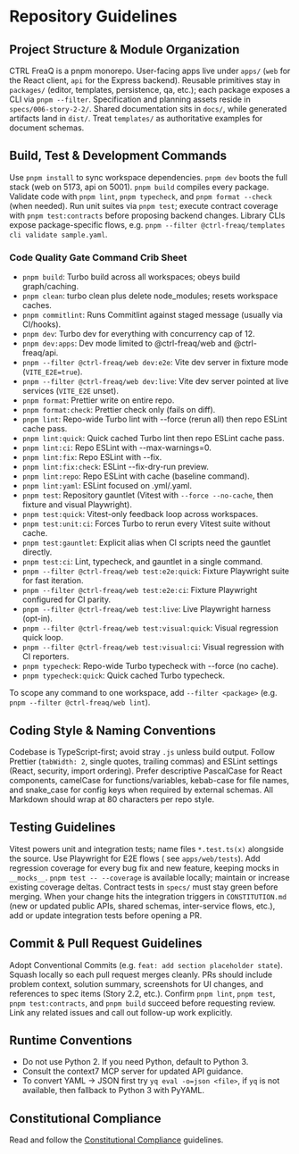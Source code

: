 # Repository Guidelines

## Project Structure & Module Organization

CTRL FreaQ is a pnpm monorepo. User-facing apps live under `apps/` (`web` for
the React client, `api` for the Express backend). Reusable primitives stay in
`packages/` (editor, templates, persistence, qa, etc.); each package exposes a
CLI via `pnpm --filter`. Specification and planning assets reside in
`specs/006-story-2-2/`. Shared documentation sits in `docs/`, while generated
artifacts land in `dist/`. Treat `templates/` as authoritative examples for
document schemas.

## Build, Test & Development Commands

Use `pnpm install` to sync workspace dependencies. `pnpm dev` boots the full
stack (web on 5173, api on 5001). `pnpm build` compiles every package. Validate
code with `pnpm lint`, `pnpm typecheck`, and `pnpm format --check` (when
needed). Run unit suites via `pnpm test`; execute contract coverage with
`pnpm test:contracts` before proposing backend changes. Library CLIs expose
package-specific flows, e.g.
`pnpm --filter @ctrl-freaq/templates cli validate sample.yaml`.

### Code Quality Gate Command Crib Sheet

- `pnpm build`: Turbo build across all workspaces; obeys build graph/caching.
- `pnpm clean`: turbo clean plus delete node_modules; resets workspace caches.
- `pnpm commitlint`: Runs Commitlint against staged message (usually via
  CI/hooks).
- `pnpm dev`: Turbo dev for everything with concurrency cap of 12.
- `pnpm dev:apps`: Dev mode limited to @ctrl-freaq/web and @ctrl-freaq/api.
- `pnpm --filter @ctrl-freaq/web dev:e2e`: Vite dev server in fixture mode
  (`VITE_E2E=true`).
- `pnpm --filter @ctrl-freaq/web dev:live`: Vite dev server pointed at live
  services (`VITE_E2E` unset).
- `pnpm format`: Prettier write on entire repo.
- `pnpm format:check`: Prettier check only (fails on diff).
- `pnpm lint`: Repo-wide Turbo lint with --force (rerun all) then repo ESLint
  cache pass.
- `pnpm lint:quick`: Quick cached Turbo lint then repo ESLint cache pass.
- `pnpm lint:ci`: Repo ESLint with --max-warnings=0.
- `pnpm lint:fix`: Repo ESLint with --fix.
- `pnpm lint:fix:check`: ESLint --fix-dry-run preview.
- `pnpm lint:repo`: Repo ESLint with cache (baseline command).
- `pnpm lint:yaml`: ESLint focused on .yml/.yaml.
- `pnpm test`: Repository gauntlet (Vitest with `--force --no-cache`, then
  fixture and visual Playwright).
- `pnpm test:quick`: Vitest-only feedback loop across workspaces.
- `pnpm test:unit:ci`: Forces Turbo to rerun every Vitest suite without cache.
- `pnpm test:gauntlet`: Explicit alias when CI scripts need the gauntlet
  directly.
- `pnpm test:ci`: Lint, typecheck, and gauntlet in a single command.
- `pnpm --filter @ctrl-freaq/web test:e2e:quick`: Fixture Playwright suite for
  fast iteration.
- `pnpm --filter @ctrl-freaq/web test:e2e:ci`: Fixture Playwright configured for
  CI parity.
- `pnpm --filter @ctrl-freaq/web test:live`: Live Playwright harness (opt-in).
- `pnpm --filter @ctrl-freaq/web test:visual:quick`: Visual regression quick
  loop.
- `pnpm --filter @ctrl-freaq/web test:visual:ci`: Visual regression with CI
  reporters.
- `pnpm typecheck`: Repo-wide Turbo typecheck with --force (no cache).
- `pnpm typecheck:quick`: Quick cached Turbo typecheck.

To scope any command to one workspace, add `--filter <package>` (e.g.
`pnpm --filter @ctrl-freaq/web lint`).

## Coding Style & Naming Conventions

Codebase is TypeScript-first; avoid stray `.js` unless build output. Follow
Prettier (`tabWidth: 2`, single quotes, trailing commas) and ESLint settings
(React, security, import ordering). Prefer descriptive PascalCase for React
components, camelCase for functions/variables, kebab-case for file names, and
snake_case for config keys when required by external schemas. All Markdown
should wrap at 80 characters per repo style.

## Testing Guidelines

Vitest powers unit and integration tests; name files `*.test.ts(x)` alongside
the source. Use Playwright for E2E flows ( see `apps/web/tests`). Add regression
coverage for every bug fix and new feature, keeping mocks in `__mocks__`.
`pnpm test -- --coverage` is available locally; maintain or increase existing
coverage deltas. Contract tests in `specs/` must stay green before merging. When
your change hits the integration triggers in `CONSTITUTION.md` (new or updated
public APIs, shared schemas, inter-service flows, etc.), add or update
integration tests before opening a PR.

## Commit & Pull Request Guidelines

Adopt Conventional Commits (e.g. `feat: add section placeholder state`). Squash
locally so each pull request merges cleanly. PRs should include problem context,
solution summary, screenshots for UI changes, and references to spec items
(Story 2.2, etc.). Confirm `pnpm lint`, `pnpm test`, `pnpm test:contracts`, and
`pnpm build` succeed before requesting review. Link any related issues and call
out follow-up work explicitly.

## Runtime Conventions

- Do not use Python 2. If you need Python, default to Python 3.
- Consult the context7 MCP server for updated API guidance.
- To convert YAML → JSON first try `yq eval -o=json <file>`, if `yq` is not
  available, then fallback to Python 3 with PyYAML.

## Constitutional Compliance

Read and follow the [Constitutional Compliance](CONSTITUTION.md) guidelines.
